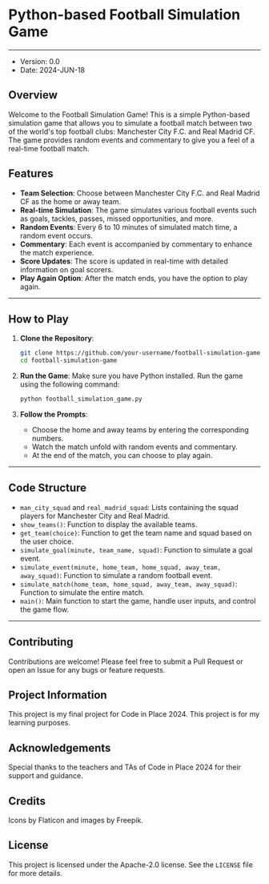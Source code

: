 # Python-based Football Simulation Game
---
- Version: 0.0
- Date: 2024-JUN-18

## Overview
Welcome to the Football Simulation Game! This is a simple Python-based simulation game that allows you to simulate a football match between two of the world's top football clubs: Manchester City F.C. and Real Madrid CF. The game provides random events and commentary to give you a feel of a real-time football match.

## Features
- **Team Selection**: Choose between Manchester City F.C. and Real Madrid CF as the home or away team.
- **Real-time Simulation**: The game simulates various football events such as goals, tackles, passes, missed opportunities, and more.
- **Random Events**: Every 6 to 10 minutes of simulated match time, a random event occurs.
- **Commentary**: Each event is accompanied by commentary to enhance the match experience.
- **Score Updates**: The score is updated in real-time with detailed information on goal scorers.
- **Play Again Option**: After the match ends, you have the option to play again.

---

## How to Play
1. **Clone the Repository**:
    ```sh
    git clone https://github.com/your-username/football-simulation-game.git
    cd football-simulation-game
    ```

2. **Run the Game**:
    Make sure you have Python installed. Run the game using the following command:
    ```sh
    python football_simulation_game.py
    ```

3. **Follow the Prompts**:
    - Choose the home and away teams by entering the corresponding numbers.
    - Watch the match unfold with random events and commentary.
    - At the end of the match, you can choose to play again.

---

## Code Structure
- `man_city_squad` and `real_madrid_squad`: Lists containing the squad players for Manchester City and Real Madrid.
- `show_teams()`: Function to display the available teams.
- `get_team(choice)`: Function to get the team name and squad based on the user choice.
- `simulate_goal(minute, team_name, squad)`: Function to simulate a goal event.
- `simulate_event(minute, home_team, home_squad, away_team, away_squad)`: Function to simulate a random football event.
- `simulate_match(home_team, home_squad, away_team, away_squad)`: Function to simulate the entire match.
- `main()`: Main function to start the game, handle user inputs, and control the game flow.

---

## Contributing
Contributions are welcome! Please feel free to submit a Pull Request or open an Issue for any bugs or feature requests.

## Project Information
This project is my final project for Code in Place 2024. This project is for my learning purposes.

## Acknowledgements
Special thanks to the teachers and TAs of Code in Place 2024 for their support and guidance.

## Credits
Icons by Flaticon and images by Freepik. 

## License
This project is licensed under the  Apache-2.0 license. See the `LICENSE` file for more details.